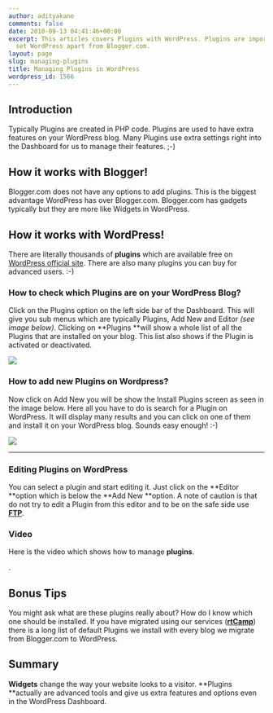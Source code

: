 ```yaml
---
author: adityakane
comments: false
date: 2010-09-13 04:41:46+00:00
excerpt: This articles covers Plugins with WordPress. Plugins are important and actually
  set WordPress apart from Blogger.com.
layout: page
slug: managing-plugins
title: Managing Plugins in WordPress
wordpress_id: 1566
---
```


## Introduction


Typically Plugins are created in PHP code. Plugins are used to have extra features on your WordPress blog. Many Plugins use extra settings right into the Dashboard for us to manage their features. ;-)


## How it works with Blogger!


Blogger.com does not have any options to add plugins. This is the biggest advantage WordPress has over Blogger.com. Blogger.com has gadgets typically but they are more like Widgets in WordPress.


## How it works with WordPress!


There are literally thousands of **plugins** which are available free on [WordPress official site](http://wordpress.org/extend/plugins/). There are also many plugins you can buy for advanced users. :-)


### How to check which Plugins are on your WordPress Blog?


Click on the Plugins option on the left side bar of the Dashboard. This will give you sub menus which are typically Plugins, Add New and Editor _(see image below)_. Clicking on **Plugins **will show a whole list of all the Plugins that are installed on your blog. This list also shows if the Plugin is activated or deactivated.

![](https://rtcamp.com/wp-content/uploads/2010/08/plugins-lookup-blogger-to-wp.png)


### How to add new Plugins on Wordpress?


Now click on Add New you will be show the Install Plugins screen as seen in the image below. Here all you have to do is search for a Plugin on WordPress. It will display many results and you can click on one of them and install it on your WordPress blog. Sounds easy enough! :-)

![](https://rtcamp.com/wp-content/uploads/2010/08/add-plugin-blogger-to-wp.png)
** **


### Editing Plugins on WordPress


You can select a plugin and start editing it. Just click on the **Editor **option which is below the **Add New **option. A note of caution is that do not try to edit a Plugin from this editor and to be on the safe side use **[FTP](http://filezilla-project.org/)**.


### Video


Here is the video which shows how to manage **plugins**.

.


## Bonus Tips


You might ask what are these plugins really about? How do I know which one should be installed. If you have migrated using our services ([**rtCamp**](http://rtcamp.com)) there is a long list of default Plugins we install with every blog we migrate from Blogger.com to WordPress.


## Summary


**Widgets** change the way your website looks to a visitor. **Plugins **actually are advanced tools and give us extra features and options even in the WordPress Dashboard.

